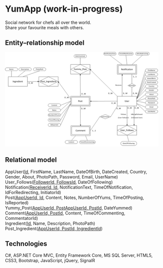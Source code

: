 # YumApp (work-in-progress)    
Social network for chefs all over the world.  
Share your favourite meals with others.  
  
  
## Entity–relationship model
![model photo](./YumApp_MOV.png)  
  
    
## Relational model
AppUser(<ins>Id</ins>, FirstName, LastName, DateOfBirth, DateCreated, Country, Gender, About, PhotoPath, Password, Email, UserName)  
User_Follows(<ins>FollowerId, FollowsId</ins>, DateOfFollowing)  
Notification(<ins>ReceiverId, Id</ins>, NotificationText, TimeOfNotification, IdForRedirecting, InitiatorId)  
Post(<ins>AppUserId, Id</ins>, Content, Notes, NumberOfYums, TimeOfPosting, IsReported)  
Yummy_Post(<ins>AppUserId, PostAppUserId, PostId</ins>, DateYummed)  
Comment(<ins>AppUserId, PostId</ins>, Content, TimeOfCommenting, CommentatorId)  
Ingredient(<ins>Id</ins>, Name, Description, PhotoPath)  
Post_Ingredient(<ins>AppUserId, PostId, IngredientId</ins>)  
  
## Technologies  
C#, ASP.NET Core MVC, Entity Framework Core, MS SQL Server, HTML5, CSS3, Bootstrap, JavaScript, jQuery, SignalR
